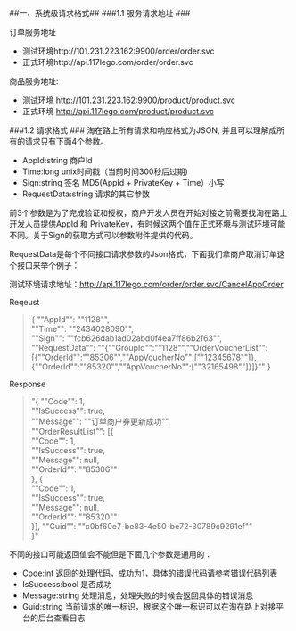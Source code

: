 ##一、系统级请求格式##
###1.1 服务请求地址 ###


订单服务地址

- 测试环境http://101.231.223.162:9900/order/order.svc
- 正式环境http://api.117lego.com/order/order.svc

商品服务地址:

- 测试环境 http://101.231.223.162:9900/product/product.svc 
- 正式环境 http://api.117lego.com/product/product.svc 


###1.2 请求格式 ###
淘在路上所有请求和响应格式为JSON, 并且可以理解成所有的请求只有下面4个参数。

- AppId:string 商户Id
- Time:long unix时间戳（当前时间300秒后过期)
- Sign:string 签名 MD5(AppId + PrivateKey + Time）小写
- RequestData:string 请求的其它参数 

前3个参数是为了完成验证和授权，商户开发人员在开始对接之前需要找淘在路上开发人员提供AppId 和 PrivateKey，有时候这两个值在正式环境与测试环境可能不同。关于Sign的获取方式可以参数附件提供的代码。

RequestData是每个不同接口请求参数的Json格式，下面我们拿商户取消订单这个接口来举个例子：

测试环境请求地址：http://api.117lego.com/order/order.svc/CancelAppOrder

Reqeust
>{
 ""AppId"": ""1128"", <br/>
 ""Time"": ""2434028090"",<br/>
 ""Sign"": ""fcb626dab1ad02abd0f4ea7ff86b2f63"",<br/>
 ""RequestData"": ""{\""GroupId\"":\""1128\"",\""OrderVoucherList\"":<br/>[{\""OrderId\"":\""85306\"",\""AppVoucherNo\"":[\""12345678\""]},{\""OrderId\"":\""85320\"",\""AppVoucherNo\"":[\""32165498\""]}]}""
}					
>	
		
Response
>"{
 ""Code"": 1,<br/>
 ""IsSuccess"": true,<br/>
 ""Message"": ""订单商户券更新成功"",<br/>
 ""OrderResultList"": [{<br/>
  ""Code"": 1,<br/>
  ""IsSuccess"": true,<br/>
  ""Message"": null,<br/>
  ""OrderId"": ""85306""<br/>
 }, {<br/>
  ""Code"": 1,<br/>
  ""IsSuccess"": true,<br/>
  ""Message"": null,<br/>
  ""OrderId"": ""85320""<br/>
 }],
 ""Guid"": ""c0bf60e7-be83-4e50-be72-30789c9291ef""<br/>
}"					
>
					
不同的接口可能返回值会不能但是下面几个参数是通用的：

- Code:int 返回的处理代码，成功为1，具体的错误代码请参考错误代码列表
- IsSuccess:bool 是否成功
- Message:string 处理消息，处理失败的时候会返回具体的错误消息
- Guid:string 当前请求的唯一标识，根据这个唯一标识可以在淘在路上对接平台的后台查看日志



